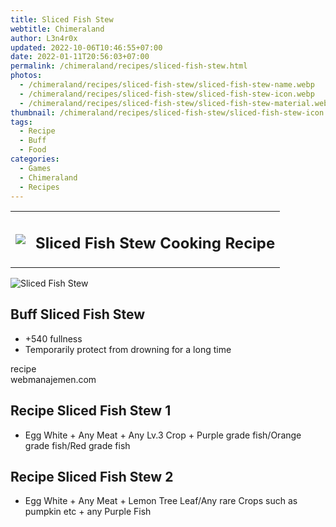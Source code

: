 ```yaml
---
title: Sliced Fish Stew
webtitle: Chimeraland
author: L3n4r0x
updated: 2022-10-06T10:46:55+07:00
date: 2022-01-11T20:56:03+07:00
permalink: /chimeraland/recipes/sliced-fish-stew.html
photos:
  - /chimeraland/recipes/sliced-fish-stew/sliced-fish-stew-name.webp
  - /chimeraland/recipes/sliced-fish-stew/sliced-fish-stew-icon.webp
  - /chimeraland/recipes/sliced-fish-stew/sliced-fish-stew-material.webp
thumbnail: /chimeraland/recipes/sliced-fish-stew/sliced-fish-stew-icon.webp
tags:
  - Recipe
  - Buff
  - Food
categories:
  - Games
  - Chimeraland
  - Recipes
---
```


<section id="bootstrap-wrapper"><link rel="stylesheet" href="https://cdn.statically.io/gh/dimaslanjaka/Web-Manajemen/40ac3225/css/bootstrap-4.5-wrapper.css"/><div class="row mb-2"><div class="col-md-12 mb-2"><table class="table" id="post-info"><tbody><tr><td><img class="d-inline-block me-2" src="/chimeraland/recipes/sliced-fish-stew/sliced-fish-stew-icon.webp" width="auto" height="auto"/></td><td><h1 class="fs-5">Sliced Fish Stew Cooking Recipe</h1></td></tr></tbody></table></div></div><div class="card mb-2"><div class="row g-0"><div class="col-sm-4 position-relative mb-2"><img src="/chimeraland/recipes/sliced-fish-stew/sliced-fish-stew-material.webp" class="card-img fit-cover w-100 h-100" alt="Sliced Fish Stew" data-fancybox="true"/></div><div class="col-sm-8 mb-2"><div class="card-body"><h2 class="card-title fs-5">Buff Sliced Fish Stew</h2><div class="card-text"><ul><li>+540 fullness</li><li>Temporarily protect from drowning for a long time</li></ul></div><span class="badge rounded-pill bg-dark">recipe</span></div><div class="card-footer text-end text-muted">webmanajemen.com</div></div></div></div><div class="row mb-2"><div class="col-12 col-lg-6 recipe-item mb-2"><div class="card"><div class="card-body"><h2 class="card-title fs-5">Recipe Sliced Fish Stew 1</h2><div class="card-text"><ul><li>Egg White<span> + </span>Any Meat<span> + </span>Any Lv.3 Crop<span> + </span>Purple grade fish/Orange grade fish/Red grade fish</li></ul></div></div></div></div><div class="col-12 col-lg-6 recipe-item mb-2"><div class="card"><div class="card-body"><h2 class="card-title fs-5">Recipe Sliced Fish Stew 2</h2><div class="card-text"><ul><li>Egg White<span> + </span>Any Meat<span> + </span>Lemon Tree Leaf/Any rare Crops such as pumpkin etc<span> + </span>any Purple Fish</li></ul></div></div></div></div></div></section>